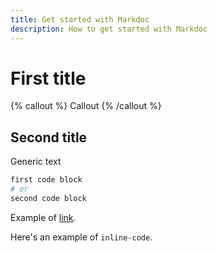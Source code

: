 ```yaml
---
title: Get started with Markdoc
description: How to get started with Markdoc
---
```


# First title

{% callout %}
Callout
{% /callout %}

## Second title

Generic text

```bash
first code block
# or
second code block
```

Example of [link](http://localhost:3000).

Here's an example of `inline-code`.
